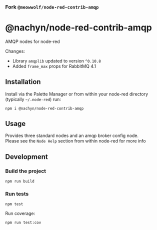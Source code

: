 ### Fork `@meowwolf/node-red-contrib-amqp`

# @nachyn/node-red-contrib-amqp

AMQP nodes for node-red

Changes:
- Library `amqplib` updated to version `^0.10.8`
- Added `frame_max` props for RabbitMQ 4.1

## Installation

Install via the Palette Manager or from within your node-red directory (typically `~/.node-red`) run:

```
npm i @nachyn/node-red-contrib-amqp
```

## Usage

Provides three standard nodes and an amqp broker config node.  
Please see the `Node Help` section from within node-red for more info

## Development

### Build the project

```
npm run build
```

### Run tests

```
npm test
```

Run coverage:

```
npm run test:cov
```

